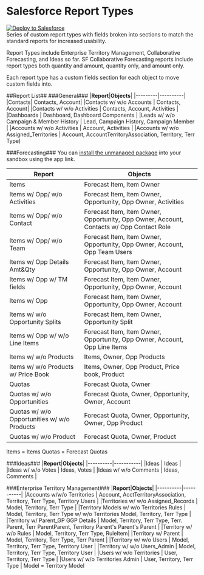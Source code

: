 # Salesforce Report Types
<a href="https://githubsfdeploy.herokuapp.com?owner=meighan&repo=SalesforceReportTypes">
  <img alt="Deploy to Salesforce"
       src="https://raw.githubusercontent.com/afawcett/githubsfdeploy/master/src/main/webapp/resources/img/deploy.png">
</a>
<br>
Series of custom report types with fields broken into sections to match the standard reports for increased usability.

Report Types include Enterprise Territory Management, Collaborative Forecasting, and Ideas so far.
SF Collaborative Forecasting reports include report types both quantity and amount, quantity only, and amount only.

Each report type has a custom fields section for each object to move custom fields into.

##Report List##
###General###
|**Report**|**Objects**|
|---------|----------|
|Contacts| Contacts, Account|
|Contacts w/ w/o Accounts | Contacts, Account|
|Contacts w/ w/o Activities | Contacts, Account, Activities |
|Dashboards | Dashboard, Dashboard Components |
|Leads w/ w/o Campaign & Member History | Lead, Campaign History, Campaign Member |
|Accounts w/ w/o Activities | Account, Activities |
|Accounts w/ w/o Assigned_Territories | Account, AccountTerritoryAssociation, Territory, Terr Type)

###Forecasting###
You can [install the unmanaged package](https://test.salesforce.com/packaging/installPackage.apexp?p0=04t1a0000001vyN) into your sandbox using the app link.  

|**Report**|**Objects**|
|----------|------------|
|Items | Forecast Item, Item Owner |
|Items w/ Opp/ w/o Activities | Forecast Item, Item Owner, Opportunity, Opp Owner, Activities |
|Items w/ Opp/ w/o Contact |Forecast Item, Item Owner, Opportunity, Opp Owner, Account, Contacts w/ Opp Contact Role |
|Items w/ Opp/ w/o Team |Forecast Item, Item Owner, Opportunity, Opp Owner, Account, Opp Team Users |
|Items w/ Opp Details Amt&Qty |Forecast Item, Item Owner, Opportunity, Opp Owner, Account|
|Items w/ Opp w/ TM fields |Forecast Item, Item Owner, Opportunity, Opp Owner, Account|
|Items w/ Opp |Forecast Item, Item Owner, Opportunity, Opp Owner, Account|
|Items w/ w/o Opportunity Splits |Forecast Item, Item Owner, Opportunity Split |
|Items w/ Opp w/ w/o Line Items |Forecast Item, Item Owner, Opportunity, Opp Owner, Account, Opp Line Items |
|Items w/ w/o Products |Items, Owner, Opp Products |
|Items w/ w/o Products w/ Price Book|Items, Owner, Opp Product, Price book, Product |
|Quotas |Forecast Quota, Owner |
|Quotas w/ w/o Opportunities  |Forecast Quota, Owner, Opportunity, Owner, Account|
|Quotas w/ w/o Opportunities  w/ w/o Products |Forecast Quota, Owner, Opportunity, Owner, Opp Product |
|Quotas w/ w/o Product |Forecast Quota, Owner, Product |
Items = Items
Quotas = Forecast Quotas

###Ideas###
|**Report**|**Objects**|
|----------|-----------|
|Ideas | Ideas |
|Ideas w/ w/o Votes | Ideas, Votes |
|Ideas w/ w/o Comments | Ideas, Comments |

###Enterprise Territory Management###
|**Report**|**Objects**|
|----------|-----------|
|Accounts w/w/o Territories | Account, AcctTerritoryAssociation, Territory, Terr Type, Territory Users |
|Territories w/ w/o Assigned_Records  | Model, Territory, Terr Type |
|Territory Models w/ w/o Territories Rules | Model, Territory, Terr Type w/ w/o Territories Model, Territory, Terr Type |
|Territory w/ Parent_GP GGP Details | Model, Territory, Terr Type, Terr. Parent, Terr ParentParent, Territory Parent's Parent's Parent |
|Territory  w/ w/o Rules | Model, Territory, Terr Type, RuleItem|
|Territory w/ Parent | Model, Territory, Terr Type, Terr Parent |
|Territory w/ w/o Users | Model, Territory, Terr Type, Territory User |
|Territory w/ w/o Users_Admin | Model, Territory, Terr Type, Territory User |
|Users w/ w/o Territories | User, Territory, Terr Type |
|Users w/ w/o Territories Admin | User, Territory, Terr Type |
Model = Territory Model
